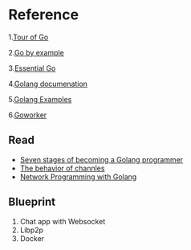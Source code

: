 # Reference

1.[Tour of Go](https://tour.golang.org/welcome/4)

2.[Go by example](https://gobyexample.com/)

3.[Essential Go](https://www.programming-books.io/essential/go) 

4.[Golang documenation](https://golang.org/doc/)

5.[Golang Examples](https://github.com/SimonWaldherr/golang-examples)

6.[Goworker](https://github.com/benmanns/goworker)

## Read

* [Seven stages of becoming a Golang programmer](https://opensource.com/article/17/9/seven-stages-becoming-go-programmer)
* [The behavior of channles](https://www.ardanlabs.com/blog/2017/10/the-behavior-of-channels.html) 
* [Network Programming with Golang](https://jan.newmarch.name/go/)

## Blueprint

1. Chat app with Websocket
2. Libp2p
3. Docker 
